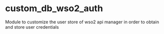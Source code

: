 # custom_db_wso2_auth
Module to customize the user store of wso2 api manager in order to obtain and store user credentials
